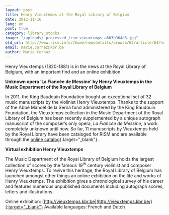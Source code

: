 ```yaml
---
layout: post
title: Henry Vieuxtemps at the Royal Library of Belgium
date: 2012-11-16
lang: en
post: true
category: library_stocks
image: "/uploads/_processed_/csm_vieuxtemps_a603b964d3.jpg"
old_url: http://www.rism.info//home/newsdetails/browse/62/article/64/henry-vieuxtemps-at-the-royal-library-of-belgium.html
email: marie.cornaz@kbr.be
author: Marie Cornaz
---
```



Henry Vieuxtemps (1820-1881) is in the news at the Royal Library of Belgium, with an important find and an online exhibition.

**Unknown opera ‘La Fiancée de Messine’ by Henry Vieuxtemps in the Music Department of the Royal Library of Belgium**

In 2011, the King Baudouin Foundation bought an exceptional set of 32 music manuscripts by the violinist Henry Vieuxtemps. Thanks to the support of the Abbé Manoël de la Serna fund administered by the King Baudouin Foundation, the Vieuxtemps collection in the Music Department of the Royal Library of Belgium has been recently supplemented by a unique autograph manuscript of the composer’s only opera, _La Fiancée de Messine_, a work completely unknown until now. So far, 11 manuscripts by Vieuxtemps held by the Royal Library have been cataloged for RISM and are available through the [online catalog](https://opac.rism.info/search?View=rism&siglum=B-Br&author=Vieuxtemps){:target="_blank"}.



**Virtual exhibition Henry Vieuxtemps**

The Music Department of the Royal Library of Belgium holds the largest collection of scores by the famous 19<sup>th</sup> century violinist and composer Henry Vieuxtemps. To revive this heritage, the Royal Library of Belgium has launched amongst other things an online exhibition on the life and works of Henry Vieuxtemps. The exhibition gives a chronological survey of his career and features numerous unpublished documents including autograph scores, letters and illustrations.

Online exhibition: [http://vieuxtemps.kbr.be](http://vieuxtemps.kbr.be/){:target="_blank"}
Available languages: French and Dutch